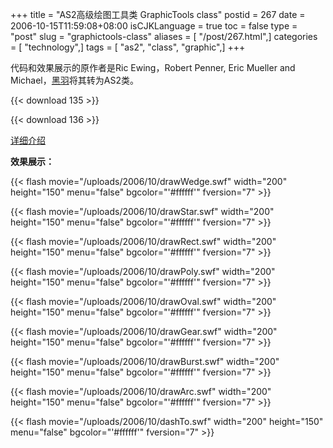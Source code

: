 +++
title = "AS2高级绘图工具类 GraphicTools class"
postid = 267
date = 2006-10-15T11:59:08+08:00
isCJKLanguage = true
toc = false
type = "post"
slug = "graphictools-class"
aliases = [ "/post/267.html",]
categories = [ "technology",]
tags = [ "as2", "class", "graphic",]
+++


代码和效果展示的原作者是Ric Ewing，Robert Penner, Eric Mueller and Michael，[黑羽](http://www.kingda.org/)将其转为AS2类。

{{< download 135 >}}

{{< download 136 >}}

[详细介绍](http://www.blueidea.com/tech/multimedia/2006/4140.asp)

**效果展示：**

{{< flash movie="/uploads/2006/10/drawWedge.swf" width="200" height="150" menu="false" bgcolor="'#ffffff'" fversion="7" >}}

{{< flash movie="/uploads/2006/10/drawStar.swf" width="200" height="150" menu="false" bgcolor="'#ffffff'" fversion="7" >}}

{{< flash movie="/uploads/2006/10/drawRect.swf" width="200" height="150" menu="false" bgcolor="'#ffffff'" fversion="7" >}}

{{< flash movie="/uploads/2006/10/drawPoly.swf" width="200" height="150" menu="false" bgcolor="'#ffffff'" fversion="7" >}}

{{< flash movie="/uploads/2006/10/drawOval.swf" width="200" height="150" menu="false" bgcolor="'#ffffff'" fversion="7" >}}

{{< flash movie="/uploads/2006/10/drawGear.swf" width="200" height="150" menu="false" bgcolor="'#ffffff'" fversion="7" >}}

{{< flash movie="/uploads/2006/10/drawBurst.swf" width="200" height="150" menu="false" bgcolor="'#ffffff'" fversion="7" >}}

{{< flash movie="/uploads/2006/10/drawArc.swf" width="200" height="150" menu="false" bgcolor="'#ffffff'" fversion="7" >}}

{{< flash movie="/uploads/2006/10/dashTo.swf" width="200" height="150" menu="false" bgcolor="'#ffffff'" fversion="7" >}}

